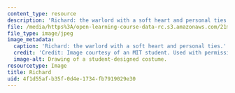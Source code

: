 ```yaml
---
content_type: resource
description: 'Richard: the warlord with a soft heart and personal ties.'
file: /media/https%3A/open-learning-course-data-rc.s3.amazonaws.com/21m-732-beginning-costume-design-and-construction-fall-2008/4f1d55afb35f0d4e1734fb7919029e30_richard1.jpg
file_type: image/jpeg
image_metadata:
  caption: 'Richard: the warlord with a soft heart and personal ties.'
  credit: 'Credit: Image courtesy of an MIT student. Used with permission.'
  image-alt: Drawing of a student-designed costume.
resourcetype: Image
title: Richard
uid: 4f1d55af-b35f-0d4e-1734-fb7919029e30
---
```

